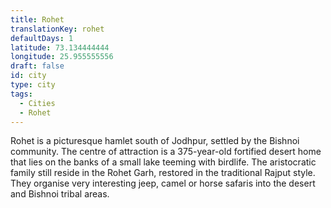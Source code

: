 ```yaml
---
title: Rohet
translationKey: rohet
defaultDays: 1
latitude: 73.134444444
longitude: 25.955555556
draft: false
id: city
type: city
tags:
  - Cities
  - Rohet
---
```

Rohet is a picturesque hamlet south of Jodhpur, settled by the Bishnoi community. The centre of attraction is a 375-year-old fortified desert home that lies on the banks of a small lake teeming with birdlife. The aristocratic family still reside in the Rohet Garh, restored in the traditional Rajput style. They organise very interesting jeep, camel or horse safaris into the desert and Bishnoi tribal areas.